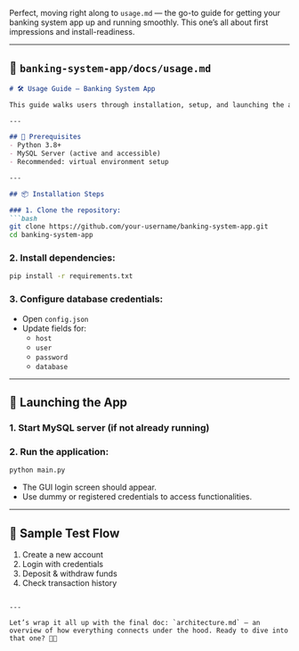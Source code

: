 Perfect, moving right along to `usage.md` — the go-to guide for getting your banking system app up and running smoothly. This one’s all about first impressions and install-readiness.

---

## 🚀 `banking-system-app/docs/usage.md`

```md
# 🛠️ Usage Guide — Banking System App

This guide walks users through installation, setup, and launching the application.

---

## 🧰 Prerequisites
- Python 3.8+
- MySQL Server (active and accessible)
- Recommended: virtual environment setup

---

## 📦 Installation Steps

### 1. Clone the repository:
```bash
git clone https://github.com/your-username/banking-system-app.git
cd banking-system-app
```

### 2. Install dependencies:
```bash
pip install -r requirements.txt
```

### 3. Configure database credentials:
- Open `config.json`
- Update fields for:
  - `host`
  - `user`
  - `password`
  - `database`

---

## 🔐 Launching the App

### 1. Start MySQL server (if not already running)
### 2. Run the application:
```bash
python main.py
```

- The GUI login screen should appear.
- Use dummy or registered credentials to access functionalities.

---

## 🧪 Sample Test Flow
1. Create a new account
2. Login with credentials
3. Deposit & withdraw funds
4. Check transaction history
```

---

Let’s wrap it all up with the final doc: `architecture.md` — an overview of how everything connects under the hood. Ready to dive into that one? 🧠🔧
